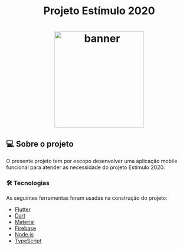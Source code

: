 <h1 align="center">Projeto Estímulo 2020</h1>
<h1 align="center">
<img src="https://www.estimulo2020.org/wp-content/uploads/2020/04/Logomarca-Estimulo2020.png" alt="banner" height="260" width="242">
</h1>

## 💻 Sobre o projeto
O presente projeto tem por escopo desenvolver uma aplicação mobile funcional para atender as necessidade do projeto Estímulo 2020. 


### 🛠 Tecnologias

As seguintes ferramentas foram usadas na construção do projeto:

- [Flutter](https://flutter.dev/)
- [Dart](https://dart.dev/)
- [Material](https://material.io/)
- [Firebase](https://firebase.google.com/)
- [Node.js](https://nodejs.org/en/)
- [TypeScript](https://www.typescriptlang.org/)
